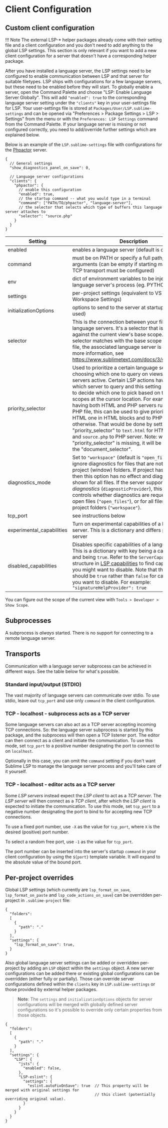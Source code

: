 # Client Configuration

## Custom client configuration

!!! Note
    The external LSP-* helper packages already come with their setting file and a client configuration and you don't need to add anything to the global LSP settings. This section is only relevant if you want to add a new client configuration for a server that doesn't have a corresponding helper package.

After you have installed a language server, the LSP settings need to be configured to enable communication between LSP and that server for suitable filetypes.
LSP ships with configurations for a few language servers, but these need to be enabled before they will start.
To globally enable a server, open the Command Palette and choose "LSP: Enable Language Server Globally".
This will add `"enabled": true` to the corresponding language server setting under the `"clients"` key in your user-settings file for LSP.
Your user-settings file is stored at `Packages/User/LSP.sublime-settings` and can be opened via "Preferences > Package Settings > LSP > Settings" from the menu or with the `Preferences: LSP Settings` command from the Command Palette.
If your language server is missing or not configured correctly, you need to add/override further settings which are explained below.

Below is an example of the `LSP.sublime-settings` file with configurations for the [Phpactor](https://phpactor.readthedocs.io/en/master/usage/language-server.html#language-server) server.

```jsonc title="Packages/User/LSP.sublime-settings"
{
  // General settings
  "show_diagnostics_panel_on_save": 0,

  // Language server configurations
  "clients": {
    "phpactor": {
      // enable this configuration
      "enabled": true,
      // the startup command -- what you would type in a terminal
      "command": ["PATH/TO/phpactor", "language-server"],
      // the selector that selects which type of buffers this language server attaches to
      "selector": "source.php"
    }
  }
}
```

| Setting | Description |
| ------- | ----------- |
| enabled | enables a language server (default is disabled) |
| command | must be on PATH or specify a full path, add arguments (can be empty if starting manually, then TCP transport must be configured) |
| env | dict of environment variables to be injected into the language server's process (eg. PYTHONPATH) |
| settings | per-project settings (equivalent to VS Code's Workspace Settings) |
| initializationOptions | options to send to the server at startup (rarely used) |
| selector | This is _the_ connection between your files and language servers. It's a selector that is matched against the current view's base scope. If the selector matches with the base scope of the the file, the associated language server is started. For more information, see https://www.sublimetext.com/docs/3/selectors.html |
| priority_selector | Used to prioritize a certain language server when choosing which one to query on views with multiple servers active. Certain LSP actions have to pick which server to query and this setting can be used to decide which one to pick based on the current scopes at the cursor location. For example when having both HTML and PHP servers running on a PHP file, this can be used to give priority to the HTML one in HTML blocks and to PHP one otherwise. That would be done by setting "priority_selector" to `text.html` for HTML server and `source.php` to PHP server. Note: when the "priority_selector" is missing, it will be the same as the "document_selector".
| diagnostics_mode | Set to `"workspace"` (default is `"open_files"`) to ignore diagnostics for files that are not within the project (window) folders. If project has no folders then this option has no effect and diagnostics are shown for all files. If the server supports _pull diagnostics_ (`diagnosticProvider`), this setting also controls whether diagnostics are requested only for open files (`"open_files"`), or for all files in the project folders (`"workspace"`). |
| tcp_port | see instructions below |
| experimental_capabilities | Turn on experimental capabilities of a language server. This is a dictionary and differs per language server |
| disabled_capabilities | Disables specific capabilities of a language server. This is a dictionary with key being a capability key and being `true`. Refer to the `ServerCapabilities` structure in [LSP capabilities](https://microsoft.github.io/language-server-protocol/specifications/specification-current/#initialize) to find capabilities that you might want to disable. Note that the value should be `true` rather than `false` for capabilites that you want to disable. For example: `"signatureHelpProvider": true` |

You can figure out the scope of the current view with `Tools > Developer > Show Scope`.

## Subprocesses

A subprocess is _always_ started. There is no support for connecting to a remote language server.

## Transports

Communication with a language server subprocess can be achieved in different ways. See the table below for what's possible.

### Standard input/output (STDIO)

The vast majority of language servers can communicate over stdio. To use stdio, leave out `tcp_port` and use only `command` in the client configuration.

### TCP - localhost - subprocess acts as a TCP server

Some language servers can also act as a TCP server accepting incoming TCP connections. So: the language server subprocess is started by this package, and the subprocess will then open a TCP listener port. The editor can then connect as a client and initiate the communication. To use this mode, set `tcp_port` to a positive number designating the port to connect to on `localhost`.

Optionally in this case, you can omit the `command` setting if you don't want Sublime LSP to manage the language server process and you'll take care of it yourself. 

### TCP - localhost - editor acts as a TCP server

Some _LSP servers_ instead expect the _LSP client_ to act as a _TCP server_. The _LSP server_ will then connect as a _TCP client_, after which the _LSP client_ is expected to initiate the communication. To use this mode, set `tcp_port` to a negative number designating the port to bind to for accepting new TCP connections.

To use a fixed port number, use `-X` as the value for `tcp_port`, where `X` is the desired (positive) port number.

To select a random free port, use `-1` as the value for `tcp_port`.

The port number can be inserted into the server's startup `command` in your client configuration by using the `${port}` template variable. It will expand to the absolute value of the bound port.

## Per-project overrides

Global LSP settings (which currently are `lsp_format_on_save`, `lsp_format_on_paste` and `lsp_code_actions_on_save`) can be overridden per-project in `.sublime-project` file:

```jsonc
{
  "folders":
  [
    {
      "path": "."
    }
  ],
  "settings": {
    "lsp_format_on_save": true,
  }
}
```

Also global language server settings can be added or overridden per-project by adding an `LSP` object within the `settings` object. A new server configurations can be added there or existing global configurations can be overridden (either fully or partially). Those can override server configurations defined within the `clients` key in `LSP.sublime-settings` or those provided by external helper packages.

> **Note**: The `settings` and `initializationOptions` objects for server configurations will be merged with globally defined server configurations so it's possible to override only certain properties from those objects.

```jsonc
{
  "folders":
  [
    {
      "path": "."
    }
  ],
  "settings": {
    "LSP": {
      "jsts": {
        "enabled": false,
      },
      "LSP-eslint": {
        "settings": {
          "eslint.autoFixOnSave": true  // This property will be merged with original settings for
                                        // this client (potentially overriding original value).
        }
      }
    }
  }
}
```
